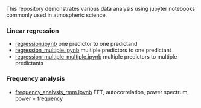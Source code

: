 This repository demonstrates various data analysis using jupyter notebooks commonly used in atmospheric science.

### Linear regression
- [regression.ipynb](https://github.com/kinyatoride/general/blob/master/regression.ipynb) one predictor to one predictand
- [regression_multiple.ipynb](https://github.com/kinyatoride/general/blob/master/regression_multiple.ipynb) multiple predictors to one predictant
- [regression_multiple_multiple.ipynb](https://github.com/kinyatoride/general/blob/master/regression_multiple_to_multiple.ipynb) multiple predictors to multiple predictants

### Frequency analysis
- [frequency_analysis_rmm.ipynb](https://github.com/kinyatoride/general/blob/master/frequency_analysis_rmm.ipynb) FFT, autocorrelation, power spectrum, power × frequency